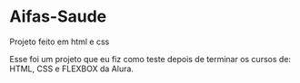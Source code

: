 # Aifas-Saude
Projeto feito em html e css

Esse foi um projeto que eu fiz como teste depois de terminar os cursos de: HTML, CSS e FLEXBOX da Alura.
